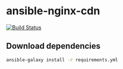 # ansible-nginx-cdn

[![Build Status](https://travis-ci.org/jvrplmlmn/ansible-nginx-cdn.svg?branch=master)](https://travis-ci.org/jvrplmlmn/ansible-nginx-cdn)

## Download dependencies

```bash
ansible-galaxy install -r requirements.yml
```
